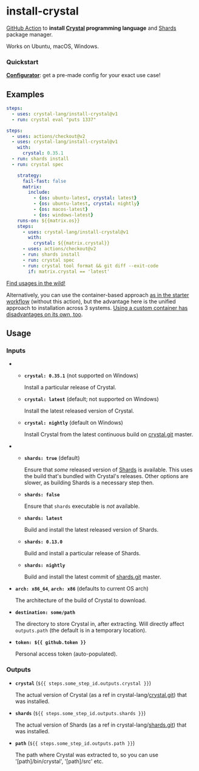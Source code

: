 install-crystal
===============

[GitHub Action][] to **install [Crystal][] programming language** and [Shards][] package manager.

Works on Ubuntu, macOS, Windows.

### Quickstart

**[Configurator][]**: get a pre-made config for your exact use case!

## Examples

```yaml
steps:
  - uses: crystal-lang/install-crystal@v1
  - run: crystal eval "puts 1337"
```

```yaml
steps:
  - uses: actions/checkout@v2
  - uses: crystal-lang/install-crystal@v1
    with:
      crystal: 0.35.1
  - run: shards install
  - run: crystal spec
```

```yaml
    strategy:
      fail-fast: false
      matrix:
        include:
          - {os: ubuntu-latest, crystal: latest}
          - {os: ubuntu-latest, crystal: nightly}
          - {os: macos-latest}
          - {os: windows-latest}
    runs-on: ${{matrix.os}}
    steps:
      - uses: crystal-lang/install-crystal@v1
        with:
          crystal: ${{matrix.crystal}}
      - uses: actions/checkout@v2
      - run: shards install
      - run: crystal spec
      - run: crystal tool format && git diff --exit-code
        if: matrix.crystal == 'latest'
```

[Find usages in the wild!](https://github.com/search?l=YAML&q=%22oprypin%2Finstall-crystal%22&type=Code)

Alternatively, you can use the container-based approach [as in the starter workflow][crystal-starter] (without this action), but the advantage here is the unified approach to installation across 3 systems. [Using a custom container has disadvantages on its own, too](https://forum.crystal-lang.org/t//2837).

## Usage

### Inputs

 *   *  **`crystal: 0.35.1`** (not supported on Windows)

        Install a particular release of Crystal.

     *  **`crystal: latest`** (default; not supported on Windows)

        Install the latest released version of Crystal.

     *  **`crystal: nightly`** (default on Windows)

        Install Crystal from the latest continuous build on [crystal.git][] master.

 *   *  **`shards: true`** (default)

        Ensure that *some* released version of [Shards][] is available.
        This uses the build that's bundled with Crystal's releases. Other options are slower, as building Shards is a necessary step then.

     *  **`shards: false`**

        Ensure that `shards` executable is *not* available.

     *  **`shards: latest`**

        Build and install the latest released version of Shards.

     *  **`shards: 0.13.0`**

        Build and install a particular release of Shards.

     *  **`shards: nightly`**

        Build and install the latest commit of [shards.git][] master.

 *  **`arch: x86_64`**, **`arch: x86`** (defaults to current OS arch)

    The architecture of the build of Crystal to download.

 *  **`destination: some/path`**

    The directory to store Crystal in, after extracting. Will directly affect `outputs.path` (the default is in a temporary location).

 *  **`token: ${{ github.token }}`**

    Personal access token (auto-populated).

### Outputs

 *  **`crystal`** (`${{ steps.some_step_id.outputs.crystal }}`)

    The actual version of Crystal (as a ref in crystal-lang/[crystal.git][]) that was installed.

 *  **`shards`** (`${{ steps.some_step_id.outputs.shards }}`)

    The actual version of Shards (as a ref in crystal-lang/[shards.git][]) that was installed.

 *  **`path`** (`${{ steps.some_step_id.outputs.path }}`)

    The path where Crystal was extracted to, so you can use '[path]/bin/crystal', '[path]/src' etc.

[github action]: https://github.com/features/actions
[crystal]: https://crystal-lang.org/
[crystal.git]: https://github.com/crystal-lang/crystal
[shards]: https://github.com/crystal-lang/shards
[shards.git]: https://github.com/crystal-lang/shards
[crystal-starter]: https://github.com/actions/starter-workflows/blob/master/ci/crystal.yml
[configurator]: https://crystal-lang.github.io/install-crystal/configurator.html
